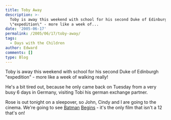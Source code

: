 ```yaml
---
title: Toby Away
description: >-
  Toby is away this weekend with school for his second Duke of Edinburgh
  \"expedition\" - more like a week of...
date: '2005-06-17'
permalink: /2005/06/17/toby-away/
tags:
  - Days with the Children
author: Edward
comments: []
type: Blog
---
```


Toby is away this weekend with school for his second Duke of Edinburgh
\"expedition\" - more like a week of walking really!

He\'s a bit tired out, because he only came back on Tuesday from a very
busy 6 days in Germany, visiting Tobi his german exchange partner.

Rose is out tonight on a sleepover, so John, Cindy and I are going to
the cinema. We\'re going to see [Batman][1] [Begins][2] - it\'s the only
film that isn\'t a 12 that\'s on!



[1]: https://www2.warnerbros.com/batmanbegins/index.html
[2]: https://www.imdb.com/title/tt0372784/
